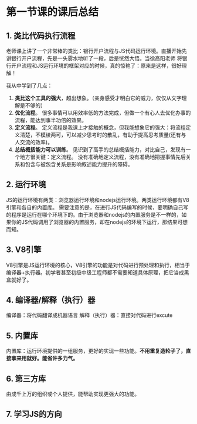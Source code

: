 # 第一节课的课后总结


## 1. 类比代码执行流程
老师课上讲了一个非常棒的类比：银行开户流程与JS代码运行环境。直播开始先讲银行开户流程，先是一头雾水地听了一段，后是恍然大悟。当徐高阳老师
将银行开户流程和JS运行环境的框架对应的时候，真的惊艳了：原来是这样，很好理解！

我从中学到了几点：
1. **类比这个工具的强大**，超出想象。（亲身感受才明白它的威力，仅仅从文字理解是不够的）
2. **优化流程**。 很多事情可以用效率低的方法完成，但做一个有心人去优化办事的流程，能达到事半功倍的效果。
1. **定义流程**。 定义流程是我课上才接触的概念，但我能想象它的强大：将流程定义清楚，不模棱两可，可以减少思考时的散乱，有助于提高思考质量(还有与人交流的效率)。
2. **总结概括能力可以训练**。 见识到了高手的总结概括能力，对比自己，发现有一个地方很关键：定义流程。
没有准确地定义流程，没有准确地把握事情先后关系和包含与被包含关系是影响叙述能力提升的障碍。


## 2. 运行环境
JS的运行环境有两类：浏览器运行环境和nodejs运行环境。两类运行环境都有V8引擎和各自的内置库。
需要注意的是，在进行JS代码编写的时候，要明确自己写的程序是运行在哪个环境下的。由于浏览器和nodejs的内置服务是不一样的，如果你的JS代码调用了浏览器的内置服务，却在nodejs的环境下运行，那结果可想而知。

## 3. V8引擎
V8引擎是JS运行环境的核心，V8引擎的功能是对代码进行预处理和执行，相当于编译器+执行器。初学者甚至初级中级工程师都不需要知道具体原理，把它当成黑盒就好了。

## 4. 编译器/解释（执行）器 
编译器：将代码翻译成机器语言
解释（执行）器：直接对代码进行excute

## 5. 内置库
内置库：运行环境提供的一组服务，更好的实现一些功能。**不用重复造轮子了，直接拿来用就好。能省许多力气。**

## 6. 第三方库
由成千上万的组织或个人提供，能帮助实现更强大的功能。

## 7. 学习JS的方向
